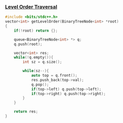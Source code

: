 ### [Level Order Traversal](https://www.codingninjas.com/studio/problems/level-order-traversal_8230716?challengeSlug=striver-sde-challenge&leftPanelTab=0)

```cpp
#include <bits/stdc++.h> 
vector<int> getLevelOrder(BinaryTreeNode<int> *root)
{
    if(!root) return {};

    queue<BinaryTreeNode<int> *> q;
    q.push(root);

    vector<int> res;
    while(!q.empty()){
        int sz = q.size();

        while(sz--){
            auto top = q.front();
            res.push_back(top->val);
            q.pop();
            if(top->left) q.push(top->left);
            if(top->right) q.push(top->right);
        }
    }

    return res;
}
```